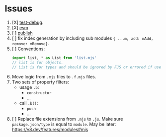 # Issues

1. [X] [test-debug](./test-debug.md).
2. [X] [esm](./esm.md)
3. [ ] [publish](publish.md)
4. [ ] fix index generation by including sub modules `{ ...m, add: mAdd, remove: mRemove}`.
5. [ ] Conventions:
    ```js
    import list, * as List from 'list.mjs'
    // list is for objects.
    // List is for types and should be ignored by FJS or errored if used in code.
    ```
6. Move logic from `.mjs` files to `.f.mjs` files.
7. Two sets of property filters:
   - usage `.b`:
     - `constructor`
     - ...
   - call `.b()`:
     - `push`
     - ...
8. [ ] Replace file extensions from `.mjs` to `.js`. Make sure `package.json/type` is equal to `module`. May be later: https://v8.dev/features/modules#mjs
